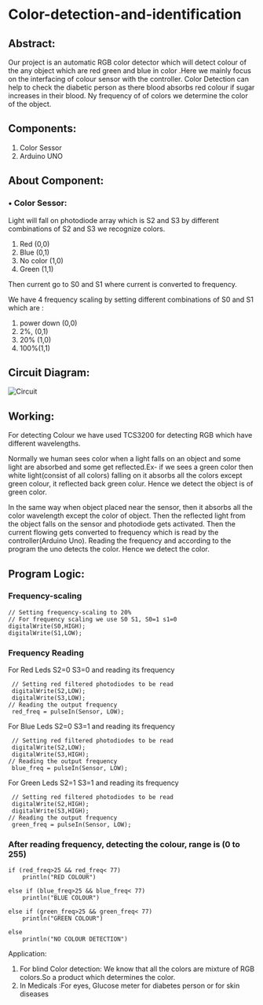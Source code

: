 # Color-detection-and-identification
  ## Abstract:
  Our project is an automatic RGB color detector which will detect colour of the any object which are red green and blue in color .Here we mainly focus on the interfacing of colour sensor with the controller. Color Detection can help to check the diabetic person as there blood absorbs red colour if sugar increases in their blood.
 Ny frequency of of colors we determine the color of the object.

## Components:
1.	Color Sessor
2.	Arduino UNO

## About Component:
  ### • Color Sessor:
  Light will fall on photodiode array which is S2 and S3 by different combinations of S2 and S3 we recognize colors.
   1. Red      (0,0)
   2. Blue     (0,1)
   3. No color (1,0)
   4. Green    (1,1) 
   
Then current go to S0 and S1 where current is converted to frequency.

We have 4 frequency scaling by setting different combinations of S0 and S1 which are :
1.  power down (0,0)
2.  2%, (0,1)
3.  20% (1,0)
4.  100%(1,1) 


## Circuit Diagram:

![Circuit](https://user-images.githubusercontent.com/73650233/106101664-347a8280-6164-11eb-9872-535d7a7164dc.png)

## Working: 
For detecting Colour we have used TCS3200 for detecting RGB which have different wavelengths.

Normally we human sees color when a light falls on an object and some light are absorbed and some get reflected.Ex- if we sees a green color then white light(consist of all colors) falling on it absorbs all the colors except green colour, it reflected back green colur. Hence we detect the object is of green color.

In the same way when object placed near the sensor, then it absorbs all the color wavelength except the color of object.
Then the reflected light from the object falls on the sensor and photodiode gets activated.
Then the  current flowing gets converted to frequency which is read by the controller(Arduino Uno).
Reading the frequency and according to the program the uno detects the color.
Hence we detect the color.

## Program Logic:
### Frequency-scaling

  	// Setting frequency-scaling to 20%
  	// For frequency scaling we use S0 S1, S0=1 s1=0
  	digitalWrite(S0,HIGH);
  	digitalWrite(S1,LOW);
### Frequency Reading	
For Red Leds S2=0 S3=0 and reading its frequency



 	 // Setting red filtered photodiodes to be read
 	 digitalWrite(S2,LOW);
 	 digitalWrite(S3,LOW);
  	// Reading the output frequency
  	 red_freq = pulseIn(Sensor, LOW);
	 
For Blue Leds S2=0 S3=1 and reading its frequency



 	 // Setting red filtered photodiodes to be read
 	 digitalWrite(S2,LOW);
 	 digitalWrite(S3,HIGH);
  	// Reading the output frequency
  	 blue_freq = pulseIn(Sensor, LOW);
	 
For Green Leds S2=1 S3=1 and reading its frequency


 	 // Setting red filtered photodiodes to be read
 	 digitalWrite(S2,HIGH);
 	 digitalWrite(S3,HIGH);
  	// Reading the output frequency
  	 green_freq = pulseIn(Sensor, LOW);
	 
### After reading frequency, detecting the colour, range is (0 to 255)

 	if (red_freq>25 && red_freq< 77) 
  		println("RED COLOUR")
	
  	else if (blue_freq>25 && blue_freq< 77) 
 		println("BLUE COLOUR")
  		
  	else if (green_freq>25 && green_freq< 77)
  		println("GREEN COLOUR")
		
 	else
 	 	println("NO COLOUR DETECTION")
		
Application:
1. For blind Color detection: We know that all the colors are mixture of RGB colors.So a product which determines the color.
2. In Medicals :For eyes, Glucose meter for diabetes person or for skin diseases
